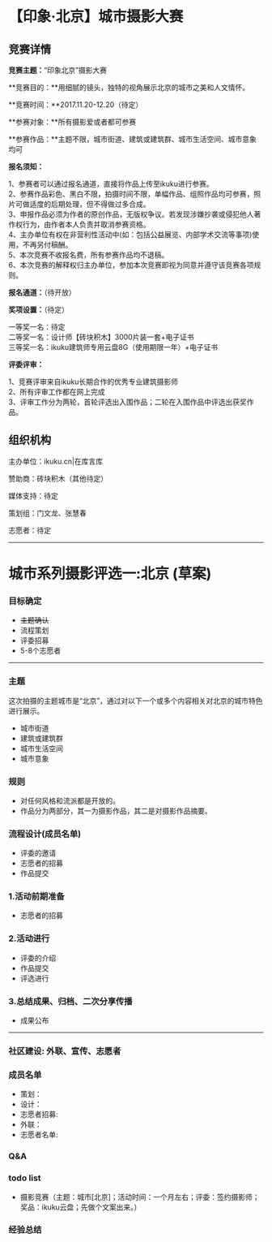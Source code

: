 # 【印象·北京】城市摄影大赛  

## 竞赛详情  

**竞赛主题：**“印象北京”摄影大赛  

**竞赛目的：**用细腻的镜头，独特的视角展示北京的城市之美和人文情怀。  

**竞赛时间：**2017.11.20-12.20（待定）  

**参赛对象：**所有摄影爱或者都可参赛  

**参赛作品：**主题不限，城市街道、建筑或建筑群、城市生活空间、城市意象均可  

**报名须知：**  

1、参赛者可以通过报名通道，直接将作品上传至ikuku进行参赛。  
2、参赛作品彩色、黑白不限，拍摄时间不限，单幅作品、组照作品均可参赛，照片可做适度的后期处理，但不得做过多合成。  
3、申报作品必须为作者的原创作品，无版权争议。若发现涉嫌抄袭或侵犯他人著作权行为，由作者本人负责并取消参赛资格。  
4、主办单位有权在非营利性活动中(如：包括公益展览、内部学术交流等事项)使用，不再另付稿酬。  
5、本次竞赛不收报名费，所有参赛作品均不退稿。  
6、本次竞赛的解释权归主办单位，参加本次竞赛即视为同意并遵守该竞赛各项规则。  

**报名通道：**（待开放）  

**奖项设置：**（待定）  

一等奖一名：待定  
二等奖一名：设计师【砖块积木】3000片装一套+电子证书  
三等奖一名：ikuku建筑师专用云盘8G（使用期限一年）+电子证书  

**评委评审：**  

1、竞赛评审来自ikuku长期合作的优秀专业建筑摄影师  
2、所有评审工作都在网上完成  
3、评审工作分为两轮，首轮评选出入围作品；二轮在入围作品中评选出获奖作品。  

## 组织机构  

主办单位：ikuku.cn|在库言库  

赞助商：砖块积木（其他待定）  

媒体支持：待定  

策划组：门文龙、张慧春  

志愿者：待定  


-----  

# 城市系列摄影评选一:北京 (草案)


### 目标确定      

* ~~主题确认~~ 
* 流程策划
* 评委招募
* 5-8个志愿者

----

### 主题

这次拍摄的主题城市是“北京”，通过对以下一个或多个内容相关对北京的城市特色进行展示。

* 城市街道
* 建筑或建筑群
* 城市生活空间
* 城市意象


### 规则

* 对任何风格和流派都是开放的。
* 作品分为两部分，其一为摄影作品，其二是对摄影作品摘要。


###  流程设计(成员名单)

* 评委的邀请  
* 志愿者的招募  
* 作品提交  


### 1.活动前期准备

* 志愿者的招募  

### 2.活动进行

* 评委的介绍  
* 作品提交  
* 评选进行

### 3.总结成果、归档、二次分享传播

* 成果公布  

-----


### 社区建设: 外联、宣传、志愿者


### 成员名单

* 策划：
* 设计：
* 志愿者招募: 
* 外联：
* 志愿者名单: 


### Q&A  


### todo list  

* 摄影竞赛（主题：城市[北京]；活动时间：一个月左右；评委：签约摄影师；奖品：ikuku云盘；先做个文案出来。）


### 经验总结

 

